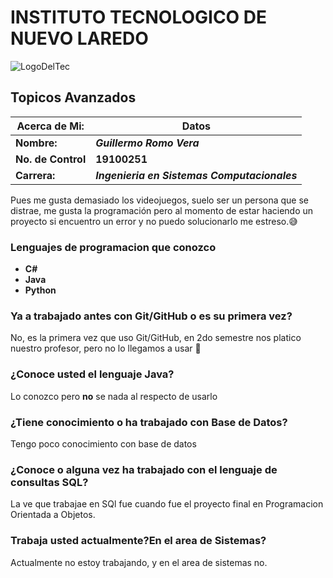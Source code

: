 # INSTITUTO TECNOLOGICO DE NUEVO LAREDO

![LogoDelTec](https://www.tecnm.mx/assets/files/main/img/pleca_tecnm.jpg)

## **Topicos Avanzados**

|**Acerca de Mi:** | **Datos**  |
|------------------|--------------|
|**Nombre:** | **_Guillermo Romo Vera_** |
|**No. de  Control** | **19100251** |
|**Carrera:**| **_Ingenieria en Sistemas Computacionales_**|

Pues me gusta demasiado los videojuegos, suelo ser un persona que se distrae, me gusta la programación pero al momento de estar haciendo un proyecto si encuentro un error y no puedo solucionarlo me estreso.:sweat_smile:

### Lenguajes de programacion que conozco

* **C#**
* **Java**
* **Python**

### Ya a trabajado antes con Git/GitHub o es su primera vez?

No, es la primera vez que uso Git/GitHub, en 2do semestre nos platico nuestro profesor, pero no lo llegamos a usar :grimacing:

### ¿Conoce usted el lenguaje Java?

Lo conozco pero **no** se nada al respecto de usarlo

### ¿Tiene conocimiento o ha trabajado con Base de Datos?

Tengo poco conocimiento con base de datos

### ¿Conoce o alguna vez ha trabajado con el lenguaje de consultas SQL?

La ve que trabajae en SQl fue cuando fue el proyecto final en Programacion Orientada a Objetos.

### Trabaja usted actualmente?En el area de Sistemas?

Actualmente no estoy trabajando, y en el area de sistemas no.

